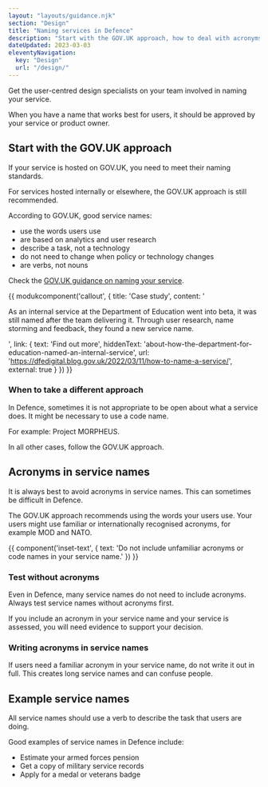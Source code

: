 ```yaml
---
layout: "layouts/guidance.njk"
section: "Design"
title: "Naming services in Defence"
description: "Start with the GOV.UK approach, how to deal with acronyms in Defence and find examples of good service names."
dateUpdated: 2023-03-03
eleventyNavigation:
  key: "Design"
  url: "/design/"
---
```


Get the user-centred design specialists on your team involved in naming your service. 

When you have a name that works best for users, it should be approved by your service or product owner.

## Start with the GOV.UK approach

If your service is hosted on GOV.UK, you need to meet their naming standards. 

For services hosted internally or elsewhere, the GOV.UK approach is still recommended.

According to GOV.UK, good service names:

- use the words users use
- are based on analytics and user research
- describe a task, not a technology
- do not need to change when policy or technology changes
- are verbs, not nouns

Check the [GOV.UK guidance on naming your service](https://www.gov.uk/service-manual/design/naming-your-service/).

{{ modukcomponent('callout', {
  title: 'Case study',
  content: '<p>As an internal service at the Department of Education went into beta, it was still named after the team delivering it. Through user research, name storming and feedback, they found a new service name.</p>',
  link: {
    text: 'Find out more',
    hiddenText: 'about-how-the-department-for-education-named-an-internal-service',
    url: 'https://dfedigital.blog.gov.uk/2022/03/11/how-to-name-a-service/',
    external: true
  }
}) }}

### When to take a different approach

In Defence, sometimes it is not appropriate to be open about what a service does. It might be necessary to use a code name. 

For example: Project MORPHEUS. 

In all other cases, follow the GOV.UK approach. 

## Acronyms in service names

It is always best to avoid acronyms in service names. This can sometimes be difficult in Defence. 

The GOV.UK approach recommends using the words your users use. Your users might use familiar or internationally recognised acronyms, for example MOD and NATO. 

{{ component('inset-text', {
  text: 'Do not include unfamiliar acronyms or code names in your service name.'
}) }}

### Test without acronyms

Even in Defence, many service names do not need to include acronyms. Always test service names without acronyms first. 

If you include an acronym in your service name and your service is assessed, you will need evidence to support your decision. 

### Writing acronyms in service names 

If users need a familiar acronym in your service name, do not write it out in full. This creates long service names and can confuse people. 

## Example service names 

All service names should use a verb to describe the task that users are doing. 

Good examples of service names in Defence include:

- Estimate your armed forces pension
- Get a copy of military service records
- Apply for a medal or veterans badge
